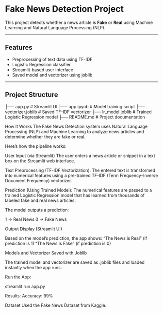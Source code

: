 #  Fake News Detection Project

This project detects whether a news article is **Fake** or **Real** using Machine Learning and Natural Language Processing (NLP).

---

##  Features
- Preprocessing of text data using TF-IDF
- Logistic Regression classifier
- Streamlit-based user interface
- Saved model and vectorizer using joblib

---

##  Project Structure
├── app.py # Streamlit UI
├── app.ipynb # Model training script
├── vectorizer.joblib # Saved TF-IDF vectorizer
├── lr_model.joblib # Trained Logistic Regression model
├── README.md # Project documentation

How It Works
The Fake News Detection system uses Natural Language Processing (NLP) and Machine Learning to analyze news articles and determine whether they are fake or real.

Here’s how the pipeline works:
 
 User Input (via Streamlit)
The user enters a news article or snippet in a text box on the Streamlit web interface.

Text Preprocessing (TF-IDF Vectorization):
The entered text is transformed into numerical features using a pre-trained TF-IDF (Term Frequency–Inverse Document Frequency) vectorizer.

 Prediction (Using Trained Model):
The numerical features are passed to a trained Logistic Regression model that has learned from thousands of labeled fake and real news articles.

The model outputs a prediction:

1 → Real News
0 → Fake News

Output Display (Streamlit UI)

Based on the model’s prediction, the app shows:
“The News is Real” (if prediction is 1)
“The News is Fake” (if prediction is 0)

 Models and Vectorizer Saved with Joblib

The trained model and vectorizer are saved as .joblib files and loaded instantly when the app runs.

Run the App:

streamlit run app.py


Results:
Accuracy: 99%


Dataset
Used the Fake News Dataset from Kaggle.



